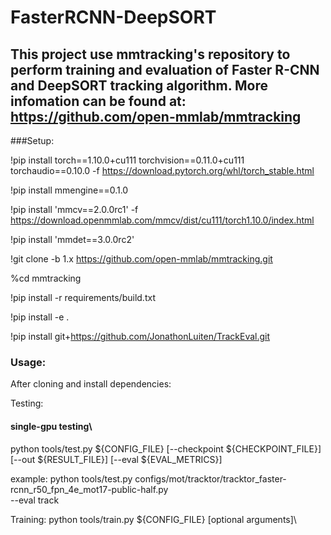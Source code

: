 # FasterRCNN-DeepSORT


## This project use mmtracking's repository to perform training and evaluation of Faster R-CNN and DeepSORT tracking algorithm. More infomation can be found at: https://github.com/open-mmlab/mmtracking

###Setup:

!pip install torch==1.10.0+cu111 torchvision==0.11.0+cu111 torchaudio==0.10.0 -f https://download.pytorch.org/whl/torch_stable.html

!pip install mmengine==0.1.0

!pip install 'mmcv==2.0.0rc1' -f https://download.openmmlab.com/mmcv/dist/cu111/torch1.10.0/index.html

!pip install 'mmdet==3.0.0rc2'

!git clone -b 1.x https://github.com/open-mmlab/mmtracking.git

%cd mmtracking

!pip install -r requirements/build.txt

!pip install -e .

!pip install git+https://github.com/JonathonLuiten/TrackEval.git

### Usage:
After cloning and install dependencies:

Testing:
#### single-gpu testing\
python tools/test.py ${CONFIG_FILE} [--checkpoint ${CHECKPOINT_FILE}] [--out ${RESULT_FILE}] [--eval ${EVAL_METRICS}]

example:
python tools/test.py configs/mot/tracktor/tracktor_faster-rcnn_r50_fpn_4e_mot17-public-half.py \
    --eval track

Training: 
python tools/train.py ${CONFIG_FILE} [optional arguments]\\

